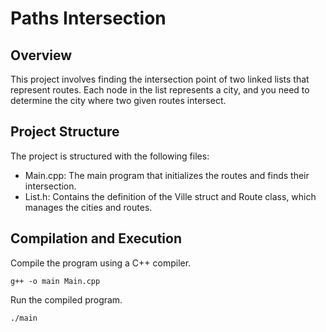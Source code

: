 # Paths Intersection

## Overview
This project involves finding the intersection point of two linked lists that represent routes. Each node in the list represents a city, and you need to determine the city where two given routes intersect.

## Project Structure
The project is structured with the following files:

- Main.cpp: The main program that initializes the routes and finds their intersection.
- List.h: Contains the definition of the Ville struct and Route class, which manages the cities and routes.

## Compilation and Execution
Compile the program using a C++ compiler.

`g++ -o main Main.cpp`

Run the compiled program.

`./main`